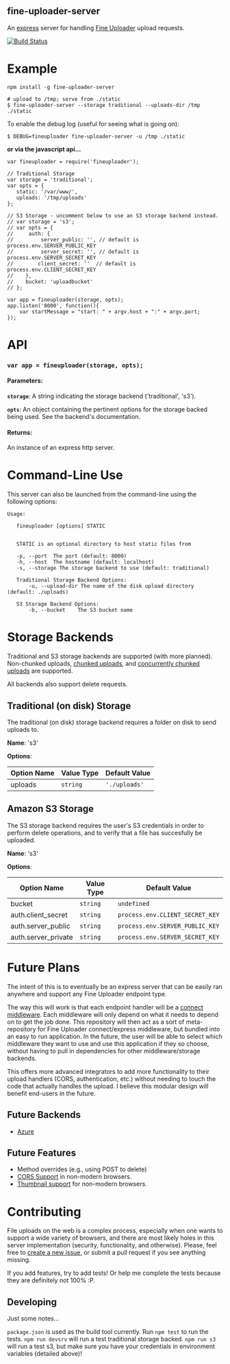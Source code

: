fine-uploader-server
----

An [express](github.com/visionmedia/express) server for handling [Fine Uploader](github.com/widen/fine-uploader) upload requests.

[![Build Status](http://img.shields.io/travis/Widen/node-fine-uploader-server.svg?style=flat)](https://travis-ci.org/Widen/node-fine-uploader-server)

# Example

`npm install -g fine-uploader-server`

```
# upload to /tmp; serve from ./static
$ fine-uploader-server --storage traditional --uploads-dir /tmp ./static
```

To enable the debug log (useful for seeing what is going on):

```
$ DEBUG=fineuploader fine-uploader-server -u /tmp ./static
```

**or via the javascript api...**

```
var fineuploader = require('fineuploader');

// Traditional Storage
var storage = 'traditional';
var opts = {
   static: '/var/www/',
   uploads: '/tmp/uploads'
};

// S3 Storage - uncomment below to use an S3 storage backend instead.
// var storage = 's3';
// var opts = {
//     auth: {
//         server_public: '', // default is process.env.SERVER_PUBLIC_KEY
//         server_secret: '', // default is process.env.SERVER_SECRET_KEY
//        client_secret: ''  // default is process.env.CLIENT_SECRET_KEY
//    },
//    bucket: 'uploadbucket'
// };

var app = fineuploader(storage, opts);
app.listen('8000', function(){
    var startMessage = "start: " + argv.host + ":" + argv.port;
});
```

# API



### `var app = fineuploader(storage, opts);`


#### Parameters:

**`storage`**: A string indicating the storage backend ('traditional', 's3').

**`opts`**: An object containing the pertinent options for the storage backed being used. See the backend's documentation.

#### Returns:

An instance of an express http server.

# Command-Line Use

This server can also be launched from the command-line using the following options:

```
Usage:

   fineuploader [options] STATIC


   STATIC is an optional directory to host static files from

   -p, --port  The port (default: 8000)
   -h, --host  The hostname (default: localhost)
   -s, --storage The storage backend to use (default: traditional)

   Traditional Storage Backend Options:
       -u, --upload-dir The name of the disk upload directory (default: ./uploads)

   S3 Storage Backend Options:
       -b, --bucket    The S3 bucket name
```


# Storage Backends

Traditional and S3 storage backends are supported (with more planned). Non-chunked uploads, [chunked uploads](http://docs.fineuploader.com/branch/master/features/chunking.html), and [concurrently chunked uploads](http://docs.fineuploader.com/branch/master/features/concurrent-chunking.html) are supported.

All backends also support delete requests.

## Traditional (on disk) Storage

The traditional (on disk) storage backend requires a folder on disk to send uploads to.

**Name**: 's3'

**Options**:

| Option Name | Value Type | Default Value |
|-------------|------------|---------------|
| uploads | `string` | `'./uploads'` |

## Amazon S3 Storage

The S3 storage backend requires the user's S3 credentials in order to perform
delete operations, and to verify that a file has succesfully be uploaded.

**Name**: 's3'

**Options**:

| Option Name | Value Type | Default Value |
|-------------|------------|---------------|
| bucket | `string` | `undefined` |
| auth.client_secret | `string` | `process.env.CLIENT_SECRET_KEY` |
| auth.server_public | `string` | `process.env.SERVER_PUBLIC_KEY` |
| auth.server_private | `string` | `process.env.SERVER_SECRET_KEY` |

# Future Plans

The intent of this is to eventually be an express server that can be easily ran anywhere and support any Fine Uploader endpoint type.

The way this will work is that each endpoint handler will be a [connect middleware](http://stackoverflow.com/questions/5284340/what-is-node-js-connect-express-and-middleware). Each middleware will only depend on what it needs to depend on to get the job done. This repository will then act as a sort of meta-repository for Fine Uploader connect/express middleware, but bundled into an easy to run application. In the future, the user will be able to select which middleware they want to use and use this application if they so choose, without having to pull in dependencies for other middleware/storage backends.

This offers more advanced integrators to add more functionality to their upload handlers (CORS, authentication, etc.) without needing to touch the code that actually handles the upload. I believe this modular design will benefit end-users in the future.

## Future Backends

- [Azure](http://docs.fineuploader.com/branch/master/endpoint_handlers/azure.html)

## Future Features

- Method overrides (e.g., using POST to delete)
- [CORS Support](http://docs.fineuploader.com/branch/master/features/CORS.html) in non-modern browsers.
- [Thumbnail support](http://docs.fineuploader.com/branch/master/features/thumbnails.html) for non-modern browsers.

# Contributing

File uploads on the web is a complex process, especially when one wants to support a wide variety of browsers, and there are most likely holes in this server implementation (security, functionality, and otherwise). Please, feel free to [create a new issue](/issues/new), or submit a pull request if you see anything missing.

If you add features, try to add tests! Or help me complete the tests because they are definitely not 100% :P.

## Developing

Just some notes...

`package.json` is used as the build tool currently. Run `npm test` to run the tests. `npm run devsrv` will run a test traditional storage backed. `npm run s3` will run a test s3, but make sure you have your credentials in environment variables (detailed above)!
